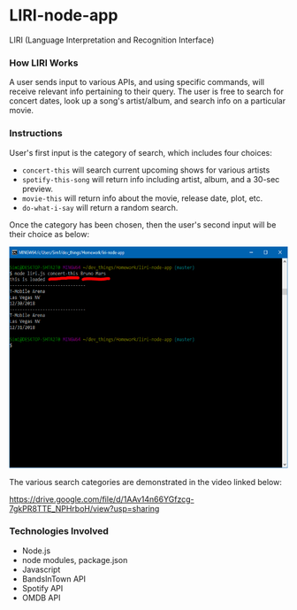# LIRI-node-app

LIRI (Language Interpretation and Recognition Interface)

### How LIRI Works
A user sends input to various APIs, and using specific commands, will receive relevant info pertaining to their query.
The user is free to search for concert dates, look up a song's artist/album, and search info on a particular movie. 

### Instructions

User's first input is the category of search, which includes four choices:
* <code>concert-this</code> will search current upcoming shows for various artists
* <code>spotify-this-song</code> will return info including artist, album, and a 30-sec preview.
* <code>movie-this</code> will return info about the movie, release date, plot, etc.
* <code>do-what-i-say</code> will return a random search.

Once the category has been chosen, then the user's second input will be their choice as below:

<img src= "./liri-examples/concert-this.PNG" alt="concert-search" width="600" height="400"/>
     
The various search categories are demonstrated in the video linked below:

https://drive.google.com/file/d/1AAv14n66YGfzcg-7gkPR8TTE_NPHrboH/view?usp=sharing
      





### Technologies Involved
* Node.js
* node modules, package.json
* Javascript
* BandsInTown API
* Spotify API
* OMDB API
